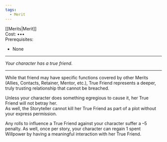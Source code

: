 ```yaml
---
tags:
  - Merit
---
```


[[Merits|Merit]]\
Cost: •••\
Prerequisites:
- None

---

_Your character has a true friend._

---

While that friend may have specific functions covered by other Merits (Allies, Contacts, Retainer, Mentor, etc.), True Friend represents a deeper, truly trusting relationship that cannot be breached.

Unless your character does something egregious to cause it, her True Friend will not betray her.\
As well, the Storyteller cannot kill her True Friend as part of a plot without your express permission.

Any rolls to influence a True Friend against your character suffer a –5 penalty. As well, once per story, your character can regain 1 spent Willpower by having a meaningful interaction with her True Friend.